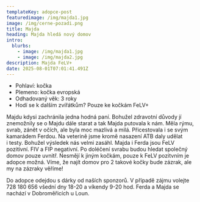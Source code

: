 ```yaml
---
templateKey: adopce-post
featuredimage: /img/majda1.jpg
image: /img/cerne-pozadi.png
title: Majda
heading: Majda hledá nový domov
intro:
  blurbs:
    - image: /img/majda1.jpg
    - image: /img/majda2.jpg
description: Majda FeLV+
date: 2025-08-01T07:01:41.491Z
---
```

* P﻿ohlaví: kočka
* P﻿lemeno: kočka evropská
* O﻿dhadovaný věk: 3 roky
* H﻿odí se k dalším zvířátkům? Pouze ke kočkám FeLV+

Majdu kdysi zachránila jedna hodná paní. Bohužel zdravotní důvody jí znemožnily se o Majdu dále starat a tak Majda putovala k nám. Měla rýmu, svrab, zánět v očích, ale byla moc mazlivá a milá. Přicestovala i se svým kamarádem Ferdou. Na veterině jsme kromě nasazení ATB daly udělat i testy. Bohužel výsledek nás velmi zasáhl. Majda i Ferda jsou FeLV pozitivní. FIV a FIP negativní. Po doléčení svrabu budou hledat společný domov pouze uvnitř. Nesmějí k jiným kočkám, pouze k FeLV pozitvním je adopce možná. Víme, že najít domov pro 2 takové kočky bude zázrak, ale my na zázraky věříme!

Do adopce odejdou s dárky od naších sponzorů. V případě zájmu volejte 728 180 656 všední dny 18-20 a víkendy 9-20 hod. Ferda a Majda se nachází v Dobroměřicích u Loun.